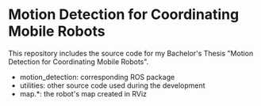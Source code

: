# Motion Detection for Coordinating Mobile Robots
This repository includes the source code for my Bachelor's Thesis "Motion Detection for Coordinating Mobile Robots".

- motion_detection: corresponding ROS package
- utilities: other source code used during the development
- map.*: the robot's map created in RViz
